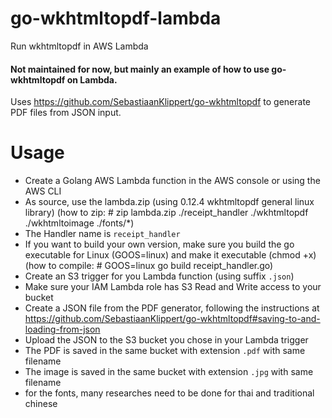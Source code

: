 # go-wkhtmltopdf-lambda
Run wkhtmltopdf in AWS Lambda

#### Not maintained for now, but mainly an example of how to use go-wkhtmltopdf on Lambda.

Uses https://github.com/SebastiaanKlippert/go-wkhtmltopdf to generate PDF files from JSON input.

# Usage

- Create a Golang AWS Lambda function in the AWS console or using the AWS CLI
- As source, use the lambda.zip (using 0.12.4 wkhtmltopdf general linux library)
  (how to zip: # zip lambda.zip ./receipt_handler ./wkhtmltopdf ./wkhtmltoimage ./fonts/*)
- The Handler name is `receipt_handler`
- If you want to build your own version, make sure you build the go executable for Linux (GOOS=linux) and make it executable (chmod +x)
  (how to compile: # GOOS=linux go build receipt_handler.go)
- Create an S3 trigger for you Lambda function (using suffix `.json`)
- Make sure your IAM Lambda role has S3 Read and Write access to your bucket
- Create a JSON file from the PDF generator, following the instructions at https://github.com/SebastiaanKlippert/go-wkhtmltopdf#saving-to-and-loading-from-json
- Upload the JSON to the S3 bucket you chose in your Lambda trigger
- The PDF is saved in the same bucket with extension `.pdf` with same filename
- The image is saved in the same bucket with extension `.jpg` with same filename
- for the fonts, many researches need to be done for thai and traditional chinese
